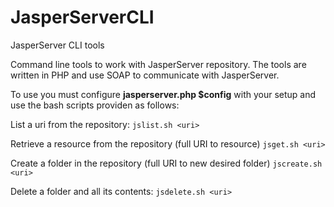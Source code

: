 JasperServerCLI
===============

JasperServer CLI tools

Command line tools to work with JasperServer repository. The tools are written in PHP and use SOAP to communicate with JasperServer.

To use you must configure **jasperserver.php $config** with your setup and use the bash scripts providen as follows:


List a uri from the repository:
`jslist.sh <uri>`


Retrieve a resource from the repository (full URI to resource)
`jsget.sh <uri>`


Create a folder in the repository (full URI to new desired folder)
`jscreate.sh <uri>`


Delete a folder and all its contents:
`jsdelete.sh <uri>`
